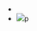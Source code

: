 - 
- ![](https://firebasestorage.googleapis.com/v0/b/firescript-577a2.appspot.com/o/imgs%2Fapp%2Fxinyiheng%2FTRnYmECLnW.png?alt=media&token=c13ea21a-f4c7-47f6-a182-b058ff9e1da5)p

